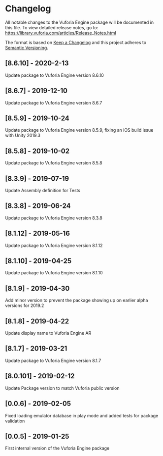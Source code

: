 # Changelog
All notable changes to the Vuforia Engine package will be documented in this file.
To view detailed release notes, go to: https://library.vuforia.com/articles/Release_Notes.html

The format is based on [Keep a Changelog](http://keepachangelog.com/en/1.0.0/)
and this project adheres to [Semantic Versioning](http://semver.org/spec/v2.0.0.html).

## [8.6.10] - 2020-2-13

Update package to Vuforia Engine version 8.6.10

## [8.6.7] - 2019-12-10

Update package to Vuforia Engine version 8.6.7

## [8.5.9] - 2019-10-24

Update package to Vuforia Engine version 8.5.9, fixing an iOS build issue with Unity 2019.3

## [8.5.8] - 2019-10-02

Update package to Vuforia Engine version 8.5.8

## [8.3.9] - 2019-07-19

Update Assembly definition for Tests

## [8.3.8] - 2019-06-24

Update package to Vuforia Engine version 8.3.8

## [8.1.12] - 2019-05-16

Update package to Vuforia Engine version 8.1.12

## [8.1.10] - 2019-04-25

Update package to Vuforia Engine version 8.1.10

## [8.1.9] - 2019-04-30

Add minor version to prevent the package showing up on earlier alpha versions for 2019.2

## [8.1.8] - 2019-04-22

Update display name to Vuforia Engine AR

## [8.1.7] - 2019-03-21

Update package to Vuforia Engine version 8.1.7

## [8.0.101] - 2019-02-12

Update Package version to match Vuforia public version

## [0.0.6] - 2019-02-05

Fixed loading emulator database in play mode and added tests for package validation

## [0.0.5] - 2019-01-25

First internal version of the Vuforia Engine package
